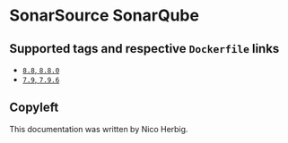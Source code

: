 # SonarSource SonarQube

## Supported tags and respective `Dockerfile` links

 * [`8.8`, `8.8.0`](https://github.com/nicoherbigio/docker-sonarsource-sonarqube/blob/master/8.8/debian/default/Dockerfile)
 * [`7.9`, `7.9.6`](https://github.com/nicoherbigio/docker-sonarsource-sonarqube/blob/master/7.9/debian/default/Dockerfile)

## Copyleft

This documentation was written by Nico Herbig.
